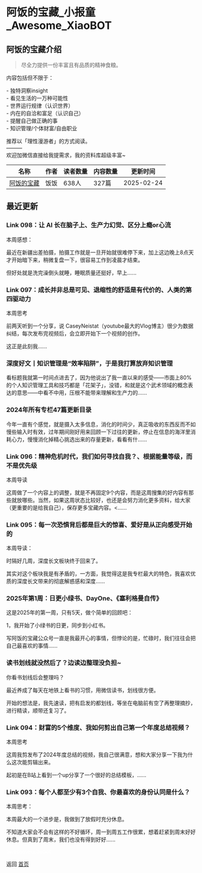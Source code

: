 # 阿饭的宝藏_小报童_Awesome_XiaoBOT

## 阿饭的宝藏介绍
> 尽全力提供一份丰富且有品质的精神食粮。    
    
内容包括但不限于：    
    
\- 独特洞察insight    
\- 看见生活的一万种可能性    
\- 世界运行规律（认识世界）    
\- 内在的自洽和富足（认识自己）    
\- 提醒自己做正确的事    
\- 知识管理/个体财富/自由职业    
    
推荐以「理性漫游者」的方式阅读。    
———    
欢迎加微信直接给我提需求，我的资料库超级丰富~  
  


|名称|作者|读者数量|内容数量|更新时间|
|---|---|---|---|---|
|[阿饭的宝藏](https://xiaobot.net/p/afanfan?refer=0b133df9-27dc-423b-8101-639049001c13)|饭饭|638人|327篇|2025-02-24|

## 最近更新
### Link 098：让 AI 长在脑子上、生产力幻觉、区分上瘾or心流

本周感想：

最近在新疆出差拍摄，拍摄工作就是一旦开始就很难停下来，加上这边晚上8点天才开始暗下来，稍微复盘一下，很容易工作到凌晨才结束。

但好处就是洗完澡倒头就睡，睡眠质量还挺好，早上......

### Link 097：成长并非总是可见、退缩性的舒适是有代价的、人类的第四驱动力

本周思考

前两天听到一个分享，说 CaseyNeistat（youtube最大的Vlog博主）很少为数据纠结，每次发布完视频后，会立即开始下一个视频的创作。

这正是此刻我......

### 深度好文丨知识管理是“效率陷阱”，于是我打算放弃知识管理

看标题我就第一时间点进去了，因为他说出了我一直以来的感受——市面上80%的个人知识管理工具和技巧都是「花架子」，没错，和就是这个武术领域的概念表达的意思——中看不中用，压根不能带来理解和生产力的......

### 2024年所有专栏47篇更新目录

今年一直有个感觉，就是摄入太多信息，消化的时间少，真正吸收的东西反而不如慢些输入时有效，过年期间刚好用来回顾一下过往的更新，停止在信息的海洋里消耗心力，慢慢消化掉精心挑选出来的存量更新，看看有什......

### Link 096：精神危机时代，我们如何寻找自我？、根据能量等级，而不是优先级

本周导读

这周做了一个内容上的调整，就是不再固定9个内容，而是这周搜集的好内容有那些就放哪些。当然，如果这周状态比较好，也还是会努力消化更多资料，给大家（更重要的是给我自己），保存更多宝藏内容。<......

### Link 095：每一次恐惧背后都是巨大的惊喜、爱好是从正向感受开始的

本周导读：

时隔好几周，深度长文板块终于回来了。

其实对这个板块我是有矛盾的，一方面，我觉得这是我专栏最大的特色，我喜欢优质的深度长文带来的彻底解惑感和深度......

### 2025年第1周：日更小绿书、DayOne、《塞利格曼自传》

这是2025年的第一周，只有5天，做个简单的回顾吧：

1，我开始了小绿书的日更，同步到小红书。

写阿饭的宝藏公众号一直是我最开心的事情，但悖论的是，忙碌时，我们往往会把自己最喜欢的事情......

### 读书划线就没然后了？边读边整理没负担~

你看书划线后会整理吗？

最近养成了每天在地铁上看书的习惯，用微信读书，划线很方便。

开始的想法是，我先速读，把有启发的都划线，等坐在电脑前有空了再整理摘抄，进行精读，顺带还复习了。

### Link 094：财富的5个维度、我如何剪出自己第一个年度总结视频？

本周思考

这周我剪发布了2024年度总结的视频，我自己很满意，想和大家分享一下我为什么这次能剪辑出来。

起初是在B站上看到一个up分享了一个很好的总结模板，......

### Link 093：每个人都至少有3个自我、你最喜欢的身份认同是什么？

本周思考：

本周最大的一个进步是，我做到了放假时充分休息。

不知道大家会不会有这样的不好循环，周一到周五工作很累，想着赶紧到周末好好休息。但真到了周末，我们也没有得到好好......


<a href="https://github.com/Reno9527/awesome-xiaobot" style="color: white; text-decoration: none;">awesome-xiaobot</a>

返回 [首页](../README.md)
